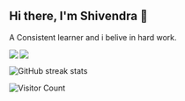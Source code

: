 ## Hi there, I'm Shivendra 👋
A Consistent learner and i belive in hard work.


<img src='https://github-readme-stats.vercel.app/api?username=skjha1&show_icons=true&theme=tokyonight&count_private=true&line_height=40'  align="left" />
<img src='https://github-readme-stats.vercel.app/api/top-langs/?username=skjha1&theme=tokyonight&hide_langs_below=4' align="middle" />



![GitHub streak stats](https://github-readme-streak-stats.herokuapp.com/?user=skjha1)

![Visitor Count](https://profile-counter.glitch.me/skjha1/count.svg)



